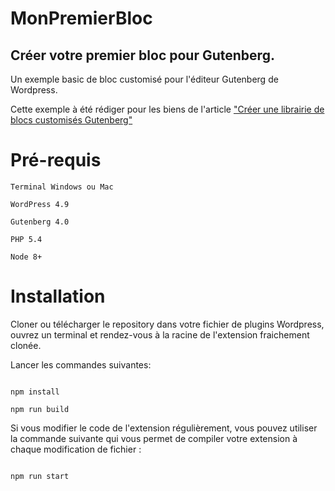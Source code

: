 
# MonPremierBloc

  

## Créer votre premier bloc pour Gutenberg.

  

Un exemple basic de bloc customisé pour l'éditeur Gutenberg de Wordpress.

Cette exemple à été rédiger pour les biens de l'article ["Créer une librairie de blocs customisés Gutenberg"](https://pierrelejeune.fr/creer-une-librairie-de-blocs-customises-gutenberg/)

  

# Pré-requis

  

```
Terminal Windows ou Mac

WordPress 4.9

Gutenberg 4.0

PHP 5.4

Node 8+

```

  

# Installation

  

Cloner ou télécharger le repository dans votre fichier de plugins Wordpress, ouvrez un terminal et rendez-vous à la racine de l'extension fraichement clonée. 

Lancer les commandes suivantes:

  

```

npm install

npm run build

```

Si vous modifier le code de l'extension régulièrement, vous pouvez utiliser la commande suivante qui vous permet de compiler votre extension à chaque modification de fichier :

```

npm run start

```